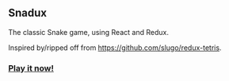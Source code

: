 ## Snadux

The classic Snake game, using React and Redux.

Inspired by/ripped off from https://github.com/slugo/redux-tetris.

### [Play it now!](http://bhank.github.io/snadux/)
